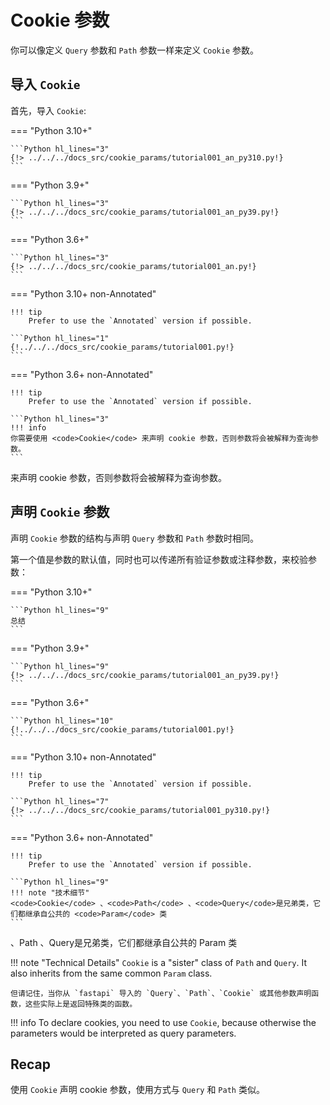 # Cookie 参数

你可以像定义 `Query` 参数和 `Path` 参数一样来定义 `Cookie` 参数。

## 导入 `Cookie`

首先，导入 `Cookie`:

=== "Python 3.10+"

    ```Python hl_lines="3"
    {!> ../../../docs_src/cookie_params/tutorial001_an_py310.py!}
    ```

=== "Python 3.9+"

    ```Python hl_lines="3"
    {!> ../../../docs_src/cookie_params/tutorial001_an_py39.py!}
    ```

=== "Python 3.6+"

    ```Python hl_lines="3"
    {!> ../../../docs_src/cookie_params/tutorial001_an.py!}
    ```

=== "Python 3.10+ non-Annotated"

    !!! tip
        Prefer to use the `Annotated` version if possible.

    ```Python hl_lines="1"
    {!../../../docs_src/cookie_params/tutorial001.py!}
    ```

=== "Python 3.6+ non-Annotated"

    !!! tip
        Prefer to use the `Annotated` version if possible.

    ```Python hl_lines="3"
    !!! info
    你需要使用 <code>Cookie</code> 来声明 cookie 参数，否则参数将会被解释为查询参数。
    ```
 来声明 cookie 参数，否则参数将会被解释为查询参数。
</code>

## 声明 `Cookie` 参数

声明 `Cookie` 参数的结构与声明 `Query` 参数和 `Path` 参数时相同。

第一个值是参数的默认值，同时也可以传递所有验证参数或注释参数，来校验参数：

=== "Python 3.10+"

    ```Python hl_lines="9"
    总结
    ```

=== "Python 3.9+"

    ```Python hl_lines="9"
    {!> ../../../docs_src/cookie_params/tutorial001_an_py39.py!}
    ```

=== "Python 3.6+"

    ```Python hl_lines="10"
    {!../../../docs_src/cookie_params/tutorial001.py!}
    ```

=== "Python 3.10+ non-Annotated"

    !!! tip
        Prefer to use the `Annotated` version if possible.

    ```Python hl_lines="7"
    {!> ../../../docs_src/cookie_params/tutorial001_py310.py!}
    ```

=== "Python 3.6+ non-Annotated"

    !!! tip
        Prefer to use the `Annotated` version if possible.

    ```Python hl_lines="9"
    !!! note "技术细节"
    <code>Cookie</code> 、<code>Path</code> 、<code>Query</code>是兄弟类，它们都继承自公共的 <code>Param</code> 类
    ```
 、Path 、Query是兄弟类，它们都继承自公共的 Param 类
</code>

!!! note "Technical Details"
    `Cookie` is a "sister" class of `Path` and `Query`. It also inherits from the same common `Param` class.

    但请记住，当你从 `fastapi` 导入的 `Query`、`Path`、`Cookie` 或其他参数声明函数，这些实际上是返回特殊类的函数。

!!! info
    To declare cookies, you need to use `Cookie`, because otherwise the parameters would be interpreted as query parameters.

## Recap

使用 `Cookie` 声明 cookie 参数，使用方式与 `Query` 和 `Path` 类似。
